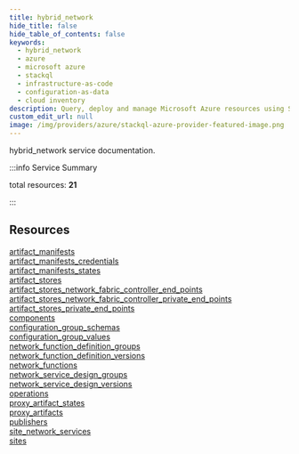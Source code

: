 ```yaml
---
title: hybrid_network
hide_title: false
hide_table_of_contents: false
keywords:
  - hybrid_network
  - azure
  - microsoft azure
  - stackql
  - infrastructure-as-code
  - configuration-as-data
  - cloud inventory
description: Query, deploy and manage Microsoft Azure resources using SQL
custom_edit_url: null
image: /img/providers/azure/stackql-azure-provider-featured-image.png
---
```


hybrid_network service documentation.

:::info Service Summary

<div class="row">
<div class="providerDocColumn">
<span>total resources:&nbsp;<b>21</b></span><br />
</div>
</div>

:::

## Resources
<div class="row">
<div class="providerDocColumn">
<a href="/providers/azure/hybrid_network/artifact_manifests/">artifact_manifests</a><br />
<a href="/providers/azure/hybrid_network/artifact_manifests_credentials/">artifact_manifests_credentials</a><br />
<a href="/providers/azure/hybrid_network/artifact_manifests_states/">artifact_manifests_states</a><br />
<a href="/providers/azure/hybrid_network/artifact_stores/">artifact_stores</a><br />
<a href="/providers/azure/hybrid_network/artifact_stores_network_fabric_controller_end_points/">artifact_stores_network_fabric_controller_end_points</a><br />
<a href="/providers/azure/hybrid_network/artifact_stores_network_fabric_controller_private_end_points/">artifact_stores_network_fabric_controller_private_end_points</a><br />
<a href="/providers/azure/hybrid_network/artifact_stores_private_end_points/">artifact_stores_private_end_points</a><br />
<a href="/providers/azure/hybrid_network/components/">components</a><br />
<a href="/providers/azure/hybrid_network/configuration_group_schemas/">configuration_group_schemas</a><br />
<a href="/providers/azure/hybrid_network/configuration_group_values/">configuration_group_values</a><br />
<a href="/providers/azure/hybrid_network/network_function_definition_groups/">network_function_definition_groups</a>
</div>
<div class="providerDocColumn">
<a href="/providers/azure/hybrid_network/network_function_definition_versions/">network_function_definition_versions</a><br />
<a href="/providers/azure/hybrid_network/network_functions/">network_functions</a><br />
<a href="/providers/azure/hybrid_network/network_service_design_groups/">network_service_design_groups</a><br />
<a href="/providers/azure/hybrid_network/network_service_design_versions/">network_service_design_versions</a><br />
<a href="/providers/azure/hybrid_network/operations/">operations</a><br />
<a href="/providers/azure/hybrid_network/proxy_artifact_states/">proxy_artifact_states</a><br />
<a href="/providers/azure/hybrid_network/proxy_artifacts/">proxy_artifacts</a><br />
<a href="/providers/azure/hybrid_network/publishers/">publishers</a><br />
<a href="/providers/azure/hybrid_network/site_network_services/">site_network_services</a><br />
<a href="/providers/azure/hybrid_network/sites/">sites</a>
</div>
</div>